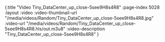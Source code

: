 {:title "Video Tiny_DataCenter_up_close-5see9H8s4R8" :page-index 5028 :layout :video :video-thumbnail-url "/media/videos/Random/Tiny_DataCenter_up_close-5see9H8s4R8.jpg" :video-url "/media/videos/Random/Tiny_DataCenter_up_close-5see9H8s4R8.hls/out.m3u8" :video-description "Tiny_DataCenter_up_close-5see9H8s4R8" }
